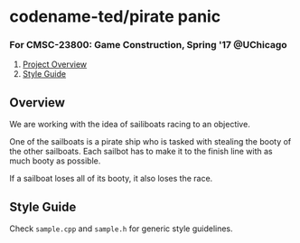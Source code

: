 # codename-ted/pirate panic 
### For CMSC-23800: Game Construction, Spring '17 @UChicago

1. [Project Overview](#overview)
2. [Style Guide](#style-guide)

## Overview
We are working with the idea of sailiboats racing to an objective. 

One of the sailboats is a pirate ship who is tasked with stealing the booty of the other sailboats. Each sailbot has to make it to the finish line with as much booty as possible.

If a sailboat loses all of its booty, it also loses the race.

## Style Guide
Check `sample.cpp` and `sample.h` for generic style guidelines.
